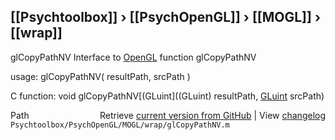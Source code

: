 ## [[Psychtoolbox]] &#8250; [[PsychOpenGL]] &#8250; [[MOGL]] &#8250; [[wrap]]

glCopyPathNV  Interface to [OpenGL](OpenGL) function glCopyPathNV  
  
usage:  glCopyPathNV( resultPath, srcPath )  
  
C function:  void glCopyPathNV[(GLuint]((GLuint) resultPath, [GLuint](GLuint) srcPath)  




<div class="code_header" style="text-align:right;">
  <span style="float:left;">Path&nbsp;&nbsp;</span> <span class="counter">Retrieve <a href=
  "https://raw.github.com/Psychtoolbox-3/Psychtoolbox-3/beta/Psychtoolbox/PsychOpenGL/MOGL/wrap/glCopyPathNV.m">current version from GitHub</a> | View <a href=
  "https://github.com/Psychtoolbox-3/Psychtoolbox-3/commits/beta/Psychtoolbox/PsychOpenGL/MOGL/wrap/glCopyPathNV.m">changelog</a></span>
</div>
<div class="code">
  <code>Psychtoolbox/PsychOpenGL/MOGL/wrap/glCopyPathNV.m</code>
</div>

